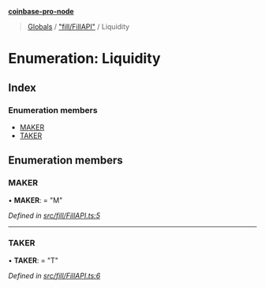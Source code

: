 **[coinbase-pro-node](../README.md)**

> [Globals](../globals.md) / ["fill/FillAPI"](../modules/_fill_fillapi_.md) / Liquidity

# Enumeration: Liquidity

## Index

### Enumeration members

- [MAKER](_fill_fillapi_.liquidity.md#maker)
- [TAKER](_fill_fillapi_.liquidity.md#taker)

## Enumeration members

### MAKER

• **MAKER**: = "M"

_Defined in [src/fill/FillAPI.ts:5](https://github.com/bennycode/coinbase-pro-node/blob/e6678df/src/fill/FillAPI.ts#L5)_

---

### TAKER

• **TAKER**: = "T"

_Defined in [src/fill/FillAPI.ts:6](https://github.com/bennycode/coinbase-pro-node/blob/e6678df/src/fill/FillAPI.ts#L6)_
